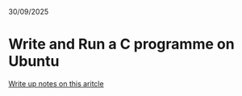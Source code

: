30/09/2025

# Write and Run a C programme on Ubuntu

[Write up notes on this aritcle](https://www.geeksforgeeks.org/techtips/how-to-run-c-program-in-ubuntu/)